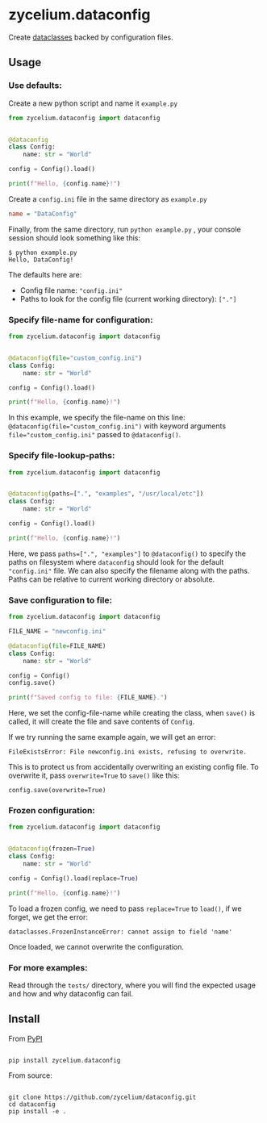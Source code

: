 # zycelium.dataconfig

Create [dataclasses](https://docs.python.org/3/library/dataclasses.html) backed by configuration files.

## Usage

### Use defaults:

Create a new python script and name it `example.py`

```python
from zycelium.dataconfig import dataconfig


@dataconfig
class Config:
    name: str = "World"

config = Config().load()

print(f"Hello, {config.name}!")
```

Create a `config.ini` file in the same directory as `example.py`

```ini
name = "DataConfig"
```

Finally, from the same directory, run `python example.py` , 
your console session should look something like this:

```console
$ python example.py
Hello, DataConfig!
```

The defaults here are:

- Config file name: `"config.ini"`
- Paths to look for the config file (current working directory): `["."]`

### Specify file-name for configuration:

```python
from zycelium.dataconfig import dataconfig


@dataconfig(file="custom_config.ini")
class Config:
    name: str = "World"

config = Config().load()

print(f"Hello, {config.name}!")
```

In this example, we specify the file-name on this line:
`@dataconfig(file="custom_config.ini")` with keyword arguments
`file="custom_config.ini"` passed to `@dataconfig()`.

### Specify file-lookup-paths:

```python
from zycelium.dataconfig import dataconfig


@dataconfig(paths=[".", "examples", "/usr/local/etc"])
class Config:
    name: str = "World"

config = Config().load()

print(f"Hello, {config.name}!")
```

Here, we pass `paths=[".", "examples"]` to `@dataconfig()`
to specify the paths on filesystem where `dataconfig` should
look for the default `"config.ini"` file. We can also specify
the filename along with the paths. Paths can be relative 
to current working directory or absolute.

### Save configuration to file:

```python
from zycelium.dataconfig import dataconfig

FILE_NAME = "newconfig.ini"

@dataconfig(file=FILE_NAME)
class Config:
    name: str = "World"

config = Config()
config.save()

print(f"Saved config to file: {FILE_NAME}.")
```

Here, we set the config-file-name while creating the class,
when `save()` is called, it will create the file and save
contents of `Config`.

If we try running the same example again, we will get an error:

`FileExistsError: File newconfig.ini exists, refusing to overwrite.`

This is to protect us from accidentally overwriting an existing config file.
To overwrite it, pass `overwrite=True` to `save()` like this:

`config.save(overwrite=True)`

### Frozen configuration:

```python
from zycelium.dataconfig import dataconfig


@dataconfig(frozen=True)
class Config:
    name: str = "World"

config = Config().load(replace=True)

print(f"Hello, {config.name}!")
```

To load a frozen config, we need to pass `replace=True` to `load()`,
if we forget, we get the error:

`dataclasses.FrozenInstanceError: cannot assign to field 'name'`

Once loaded, we cannot overwrite the configuration.


### For more examples:

Read through the `tests/` directory, where you will find the 
expected usage and how and why dataconfig can fail.


## Install

From [PyPI](https://pypi.org/)

```console

pip install zycelium.dataconfig
```

From source:

```console

git clone https://github.com/zycelium/dataconfig.git
cd dataconfig
pip install -e .
```
